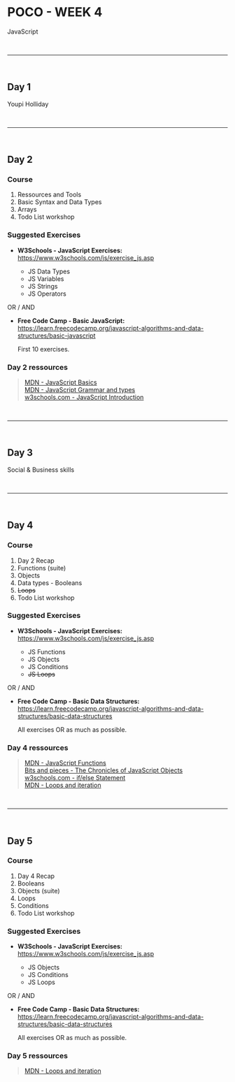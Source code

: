 # POCO - WEEK 4
JavaScript


<br>

---

<br>


## Day 1
Youpi Holliday


<br>

---

<br>


## Day 2

### Course
1. Ressources and Tools
2. Basic Syntax and Data Types
4. Arrays
5. Todo List workshop

### Suggested Exercises
* **W3Schools - JavaScript Exercises:**<br>
    https://www.w3schools.com/js/exercise_js.asp

    * JS Data Types
    * JS Variables
    * JS Strings
    * JS Operators

OR / AND

* **Free Code Camp - Basic JavaScript:**<br>
  https://learn.freecodecamp.org/javascript-algorithms-and-data-structures/basic-javascript

  First 10 exercises.


### Day 2 ressources
 > [MDN - JavaScript Basics](https://developer.mozilla.org/en-US/docs/Learn/Getting_started_with_the_web/JavaScript_basics)<br>
   [MDN - JavaScript Grammar and types](https://developer.mozilla.org/en-US/docs/Web/JavaScript/Guide/Grammar_and_Types)<br>
   [w3schools.com - JavaScript Introduction](https://www.w3schools.com/js/js_intro.asp)<br>


<br>

---

<br>


## Day 3
Social & Business skills


<br>

---

<br>


## Day 4

### Course
1. Day 2 Recap
2. Functions (suite)
3. Objects
4. Data types - Booleans
5. ~~Loops~~
6. Todo List workshop

### Suggested Exercises
* **W3Schools - JavaScript Exercises:**<br>
    https://www.w3schools.com/js/exercise_js.asp

    * JS Functions
    * JS Objects
    * JS Conditions
    * ~~JS Loops~~

OR / AND

* **Free Code Camp - Basic Data Structures:**<br>
  https://learn.freecodecamp.org/javascript-algorithms-and-data-structures/basic-data-structures

  All exercises OR as much as possible.


### Day 4 ressources
 > [MDN - JavaScript Functions](https://developer.mozilla.org/en-US/docs/Web/JavaScript/Guide/Functions)<br>
   [Bits and pieces - The Chronicles of JavaScript Objects](https://blog.bitsrc.io/the-chronicles-of-javascript-objects-2d6b9205cd66)<br>
   [w3schools.com - if/else Statement](https://www.w3schools.com/jsref/jsref_if.asp)<br>
   [MDN - Loops and iteration](https://developer.mozilla.org/en-US/docs/Web/JavaScript/Guide/Loops_and_iteration)<br>


<br>

---

<br>


## Day 5

### Course
1. Day 4 Recap
2. Booleans
3. Objects (suite)
4. Loops
5. Conditions
6. Todo List workshop

### Suggested Exercises
* **W3Schools - JavaScript Exercises:**<br>
    https://www.w3schools.com/js/exercise_js.asp

    * JS Objects
    * JS Conditions
    * JS Loops

OR / AND

* **Free Code Camp - Basic Data Structures:**<br>
  https://learn.freecodecamp.org/javascript-algorithms-and-data-structures/basic-data-structures

  All exercises OR as much as possible.


### Day 5 ressources
 > [MDN - Loops and iteration](https://developer.mozilla.org/en-US/docs/Web/JavaScript/Guide/Loops_and_iteration)<br>